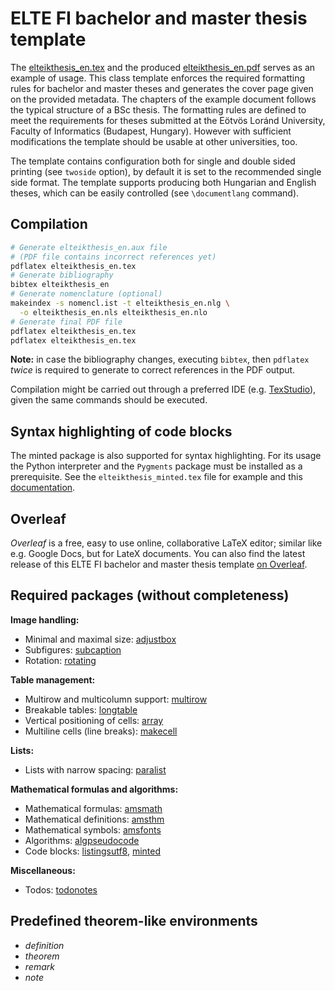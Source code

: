 # ELTE FI bachelor and master thesis template

The [elteikthesis_en.tex](elteikthesis_en.tex) and the produced [elteikthesis_en.pdf](elteikthesis_en.pdf) serves as an example of usage.
This class template enforces the required formatting rules for bachelor and master theses and generates the cover page given on the provided metadata. The chapters of the example document follows the typical structure of a BSc thesis.
The formatting rules are defined to meet the requirements for theses submitted at the Eötvös Loránd University, Faculty of Informatics (Budapest, Hungary). However with sufficient modifications the template should be usable at other universities, too.

The template contains configuration both for single and double sided printing (see `twoside` option), by default it is set to the recommended single side format.
The template supports producing both Hungarian and English theses, which can be easily controlled (see `\documentlang` command).

## Compilation

```bash
# Generate elteikthesis_en.aux file
# (PDF file contains incorrect references yet)
pdflatex elteikthesis_en.tex
# Generate bibliography
bibtex elteikthesis_en
# Generate nomenclature (optional)
makeindex -s nomencl.ist -t elteikthesis_en.nlg \
  -o elteikthesis_en.nls elteikthesis_en.nlo
# Generate final PDF file
pdflatex elteikthesis_en.tex
pdflatex elteikthesis_en.tex
```

**Note:** in case the bibliography changes, executing `bibtex`, then `pdflatex` _twice_ is required to generate to correct references in the PDF output.

Compilation might be carried out through a preferred IDE (e.g. [TexStudio](https://www.texstudio.org/)), given the same commands should be executed.

## Syntax highlighting of code blocks

The minted package is also supported for syntax  highlighting. For its usage the Python interpreter and the `Pygments` package must be installed as a prerequisite.
See the `elteikthesis_minted.tex` file for example and this [documentation](https://www.overleaf.com/learn/latex/Code_Highlighting_with_minted).

## Overleaf

*Overleaf* is a free, easy to use online, collaborative LaTeX editor; similar like e.g. Google Docs, but for LateX documents.
You can also find the latest release of this ELTE FI bachelor and master thesis template [on Overleaf](https://www.overleaf.com/latex/templates/elte-fi-thesis-template/scjzzzbjvwfz).

## Required packages (without completeness)

**Image handling:**

* Minimal and maximal size: [adjustbox](https://ctan.org/pkg/adjustbox)
* Subfigures: [subcaption](https://ctan.org/pkg/subcaption)
* Rotation: [rotating](https://ctan.org/pkg/rotating)

**Table management:**

* Multirow and multicolumn support: [multirow](https://ctan.org/pkg/multirow)
* Breakable tables: [longtable](https://ctan.org/pkg/longtable)
* Vertical positioning of cells: [array](https://ctan.org/pkg/array)
* Multiline cells (line breaks): [makecell](https://ctan.org/pkg/makecell)

**Lists:**

* Lists with narrow spacing: [paralist](https://ctan.org/pkg/paralist)

**Mathematical formulas and algorithms:**

* Mathematical formulas: [amsmath](https://ctan.org/pkg/amsmath)
* Mathematical definitions: [amsthm](https://ctan.org/pkg/amsthm)
* Mathematical symbols: [amsfonts](https://ctan.org/pkg/amsfonts)
* Algorithms: [algpseudocode](https://www.ctan.org/pkg/algorithmicx)
* Code blocks: [listingsutf8](https://ctan.org/pkg/listingsutf8), [minted](https://ctan.org/pkg/minted)

**Miscellaneous:**

* Todos: [todonotes](https://ctan.org/pkg/todonotes)

## Predefined theorem-like environments

* *definition*
* *theorem*
* *remark*
* *note*
